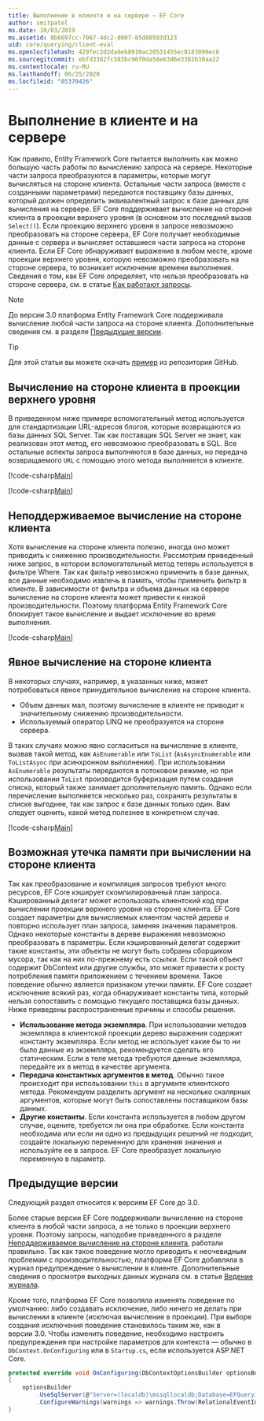 ```yaml
---
title: Выполнение в клиенте и на сервере — EF Core
author: smitpatel
ms.date: 10/03/2019
ms.assetid: 8b6697cc-7067-4dc2-8007-85d80503d123
uid: core/querying/client-eval
ms.openlocfilehash: 429fec2d2da6eb8910ac20531455ec8183096ec6
ms.sourcegitcommit: ebfd3382fc583bc90f0da58e63d6e3382b30aa22
ms.contentlocale: ru-RU
ms.lasthandoff: 06/25/2020
ms.locfileid: "85370426"
---
```

# <a name="client-vs-server-evaluation"></a>Выполнение в клиенте и на сервере

Как правило, Entity Framework Core пытается выполнить как можно большую часть работы по вычислению запроса на сервере. Некоторые части запроса преобразуются в параметры, которые могут вычисляться на стороне клиента. Остальные части запроса (вместе с созданными параметрами) передаются поставщику базы данных, который должен определить эквивалентный запрос к базе данных для вычисления на сервере. EF Core поддерживает вычисление на стороне клиента в проекции верхнего уровня (в основном это последний вызов `Select()`). Если проекцию верхнего уровня в запросе невозможно преобразовать на стороне сервера, EF Core получает необходимые данные с сервера и вычисляет оставшиеся части запроса на стороне клиента. Если EF Core обнаруживает выражение в любом месте, кроме проекции верхнего уровня, которую невозможно преобразовать на стороне сервера, то возникает исключение времени выполнения. Сведения о том, как EF Core определяет, что нельзя преобразовать на стороне сервера, см. в статье [Как работают запросы](xref:core/querying/how-query-works).

> [!NOTE]
> До версии 3.0 платформа Entity Framework Core поддерживала вычисление любой части запроса на стороне клиента. Дополнительные сведения см. в разделе [Предыдущие версии](#previous-versions).

> [!TIP]
> Для этой статьи вы можете скачать [пример](https://github.com/dotnet/EntityFramework.Docs/tree/master/samples/core/Querying) из репозитория GitHub.

## <a name="client-evaluation-in-the-top-level-projection"></a>Вычисление на стороне клиента в проекции верхнего уровня

В приведенном ниже примере вспомогательный метод используется для стандартизации URL-адресов блогов, которые возвращаются из базы данных SQL Server. Так как поставщик SQL Server не знает, как реализован этот метод, его невозможно преобразовать в SQL. Все остальные аспекты запроса выполняются в базе данных, но передача возвращаемого `URL` с помощью этого метода выполняется в клиенте.

[!code-csharp[Main](../../../samples/core/Querying/ClientEval/Sample.cs#ClientProjection)]

[!code-csharp[Main](../../../samples/core/Querying/ClientEval/Sample.cs#ClientMethod)]

## <a name="unsupported-client-evaluation"></a>Неподдерживаемое вычисление на стороне клиента

Хотя вычисление на стороне клиента полезно, иногда оно может приводить к снижению производительности. Рассмотрим приведенный ниже запрос, в котором вспомогательный метод теперь используется в фильтре Where. Так как фильтр невозможно применить в базе данных, все данные необходимо извлечь в память, чтобы применить фильтр в клиенте. В зависимости от фильтра и объема данных на сервере вычисление на стороне клиента может привести к низкой производительности. Поэтому платформа Entity Framework Core блокирует такое вычисление и выдает исключение во время выполнения.

[!code-csharp[Main](../../../samples/core/Querying/ClientEval/Sample.cs#ClientWhere)]

## <a name="explicit-client-evaluation"></a>Явное вычисление на стороне клиента

В некоторых случаях, например, в указанных ниже, может потребоваться явное принудительное вычисление на стороне клиента.

- Объем данных мал, поэтому вычисление в клиенте не приводит к значительному снижению производительности.
- Используемый оператор LINQ не преобразуется на стороне сервера.

В таких случаях можно явно согласиться на вычисление в клиенте, вызвав такой метод, как `AsEnumerable` или `ToList` (`AsAsyncEnumerable` или `ToListAsync` при асинхронном выполнении). При использовании `AsEnumerable` результаты передаются в потоковом режиме, но при использовании `ToList` производится буферизация путем создания списка, который также занимает дополнительную память. Однако если перечисление выполняется несколько раз, сохранять результаты в списке выгоднее, так как запрос к базе данных только один. Вам следует оценить, какой метод полезнее в конкретном случае.

[!code-csharp[Main](../../../samples/core/Querying/ClientEval/Sample.cs#ExplicitClientEval)]

## <a name="potential-memory-leak-in-client-evaluation"></a>Возможная утечка памяти при вычислении на стороне клиента

Так как преобразование и компиляция запросов требуют много ресурсов, EF Core кэширует скомпилированный план запроса. Кэшированный делегат может использовать клиентский код при вычислении проекции верхнего уровня на стороне клиента. EF Core создает параметры для вычисляемых клиентом частей дерева и повторно использует план запроса, заменяя значения параметров. Однако некоторые константы в дереве выражения невозможно преобразовать в параметры. Если кэшированный делегат содержит такие константы, эти объекты не могут быть собраны сборщиком мусора, так как на них по-прежнему есть ссылки. Если такой объект содержит DbContext или другие службы, это может привести к росту потребления памяти приложением с течением времени. Такое поведение обычно является признаком утечки памяти. EF Core создает исключение всякий раз, когда обнаруживает константы типа, который нельзя сопоставить с помощью текущего поставщика базы данных. Ниже приведены распространенные причины и способы решения.

- **Использование метода экземпляра**. При использовании методов экземпляра в клиентской проекции дерево выражения содержит константу экземпляра. Если метод не использует какие бы то ни было данные из экземпляра, рекомендуется сделать его статическим. Если в теле метода требуются данные экземпляра, передайте их в метод в качестве аргумента.
- **Передача константных аргументов в метод**. Обычно такое происходит при использовании `this` в аргументе клиентского метода. Рекомендуем разделить аргумент на несколько скалярных аргументов, которые могут быть сопоставлены поставщиком базы данных.
- **Другие константы**. Если константа используется в любом другом случае, оцените, требуется ли она при обработке. Если константа необходима или если ни одно из предыдущих решений не подходит, создайте локальную переменную для хранения значения и используйте ее в запросе. EF Core преобразует локальную переменную в параметр.

## <a name="previous-versions"></a>Предыдущие версии

Следующий раздел относится к версиям EF Core до 3.0.

Более старые версии EF Core поддерживали вычисление на стороне клиента в любой части запроса, а не только в проекции верхнего уровня. Поэтому запросы, наподобие приведенного в разделе [Неподдерживаемое вычисление на стороне клиента](#unsupported-client-evaluation), работали правильно. Так как такое поведение могло приводить к неочевидным проблемам с производительностью, платформа EF Core добавляла в журнал предупреждение о вычислении в клиенте. Дополнительные сведения о просмотре выходных данных журнала см. в статье [Ведение журнала](xref:core/miscellaneous/logging).

Кроме того, платформа EF Core позволяла изменять поведение по умолчанию: либо создавать исключение, либо ничего не делать при вычислении в клиенте (исключая вычисление в проекции). При выборе создания исключения поведение становилось таким же, как в версии 3.0. Чтобы изменить поведение, необходимо настроить предупреждения при настройке параметров для контекста — обычно в `DbContext.OnConfiguring` или в `Startup.cs`, если используется ASP.NET Core.

```csharp
protected override void OnConfiguring(DbContextOptionsBuilder optionsBuilder)
{
    optionsBuilder
        .UseSqlServer(@"Server=(localdb)\mssqllocaldb;Database=EFQuerying;Trusted_Connection=True;")
        .ConfigureWarnings(warnings => warnings.Throw(RelationalEventId.QueryClientEvaluationWarning));
}
```
